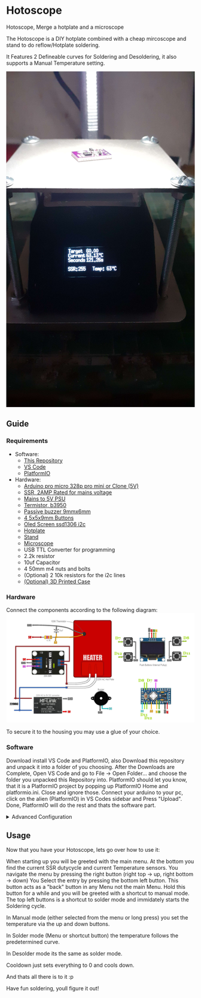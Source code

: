 # Hotoscope
Hotoscope, Merge a hotplate and a microscope

The Hotoscope is a DIY hotplate combined with a cheap mircoscope and stand to do reflow/Hotplate soldering.

It Features 2 Defineable curves for Soldering and Desoldering, it also supports a Manual Temperature setting.

![Finished thing](https://raw.githubusercontent.com/GameTec-live/Hotoscope/main/resources/finished.jpg)

## Guide

### Requirements
* Software:
    * [This Repository](https://github.com/GameTec-live/Hotoscope/archive/refs/heads/main.zip)
    * [VS Code](https://code.visualstudio.com/)
    * [PlatformIO](https://platformio.org/install/ide?install=vscode)
* Hardware:
    * [Arduino pro micro 328p pro mini or Clone (5V)](https://aliexpress.com/item/4000321145570.html?pdp_npi=2%40dis%21GBP%21%EF%BF%A1%202.26%21%EF%BF%A1%200.41%21%21%21%21%21%40211b613916811404141335671ec512%2112000022144389278%21btf&_t=pvid%3Ad535f032-a574-4d4b-9636-502fa7b18a96&afTraceInfo=4000321145570__pc__pcBridgePPC__xxxxxx__1681140414&spm=a2g0o.ppclist.product.mainProduct&gatewayAdapt=glo2deu)
    * [SSR, 2AMP Rated for mains voltage](aliexpress.com/item/1005004650376762.html?pdp_npi=2%40dis%21GBP%21￡%200.98%21￡%200.69%21%21%21%21%21%40211b613916811404841866479ec512%2112000032063843810%21btf&_t=pvid:782a5978-c6d1-453b-b5dd-098ef49f97f2&afTraceInfo=1005004650376762__pc__pcBridgePPC__xxxxxx__1681140484&spm=a2g0o.ppclist.product.mainProduct)
    * [Mains to 5V PSU](https://www.ebay.co.uk/itm/255861034090?chn=ps&norover=1&mkevt=1&mkrid=710-134428-41853-0&mkcid=2&mkscid=101&itemid=255861034090&targetid=1404115578893&device=c&mktype=pla&googleloc=9045382&poi=&campaignid=17218284410&mkgroupid=142217514411&rlsatarget=pla-1404115578893&abcId=9300867&merchantid=507156551&gclid=CjwKCAjw586hBhBrEiwAQYEnHa10j7ie6Lr-P5FX5cmvnE6lMhkyvXqVWfJETd_cgqhWmba2id9gyhoC67oQAvD_BwE)
    * [Termistor, b3950](https://www.ebay.co.uk/itm/191094757881?var=490279055890)
    * [Passive buzzer 9mmx6mm](https://www.alibaba.com/product-detail/Small-MANORSHI-small-12mm-pitch-6_1600509940899.html?spm=a2700.7724857.0.0.5eb77604znyH4q&s=p)
    * [4 5x5x9mm Buttons](https://www.futureelectronics.com/p/electromechanical--switches--tactile/1-1825910-4-te-connectivity-3151637?loc=2&gclid=CjwKCAjw586hBhBrEiwAQYEnHfQA5l15RXz4ExHQ1LEOUpsWuGnWCzuNjYq9FmcAGPYYVYgsb8T6IhoC5MIQAvD_BwE)
    * [Oled Screen ssd1306 i2c](https://www.ebay.co.uk/itm/191094757881?var=490279055890)
    * [Hotplate](https://www.aliexpress.com/item/1005004388602432.html?pdp_npi=2%40dis%21GBP%21%EF%BF%A1%204.60%21%EF%BF%A1%202.07%21%21%21%21%21%40211b423c16811413812528468e7dda%2112000030335623574%21btf&_t=pvid:e18354bb-ce08-4744-afd5-6f7a5f524432&afTraceInfo=1005004388602432__pc__pcBridgePPC__xxxxxx__1681141381&spm=a2g0o.ppclist.product.mainProduct)
    * [Stand](https://www.aliexpress.com/item/1005003345032593.html?pdp_npi=2%40dis%21GBP%21%EF%BF%A1%209.52%21%EF%BF%A1%206.95%21%21%21%21%21%40211b440316811416319908974ea292%2112000025326513821%21btf&_t=pvid:71ae821b-caed-4ccb-b58d-75416c87dfba&afTraceInfo=1005003345032593__pc__pcBridgePPC__xxxxxx__1681141632&spm=a2g0o.ppclist.product.mainProduct)
    * [Microscope](https://www.aliexpress.com/item/1005005302044086.html?pdp_npi=2%40dis%21GBP%21%EF%BF%A1%2011.36%21%EF%BF%A1%205.45%21%21%21%21%21%40211b440316811416758631636ea292%2112000032551569481%21btf&_t=pvid:14721063-a627-4c5d-8040-eadb4e22b49a&afTraceInfo=1005005302044086__pc__pcBridgePPC__xxxxxx__1681141676&spm=a2g0o.ppclist.product.mainProduct)
    * USB TTL Converter for programming
    * 2.2k resistor
    * 10uf Capacitor
    * 4 50mm m4 nuts and bolts
    * (Optional) 2 10k resistors for the i2c lines
    * [(Optional) 3D Printed Case](https://github.com/GameTec-live/Hotoscope/tree/main/resources)

### Hardware
Connect the components according to the following diagram:
![Wiring Diagram](https://raw.githubusercontent.com/GameTec-live/Hotoscope/main/resources/wring.png)

To secure it to the housing you may use a glue of your choice.

### Software
Download install VS Code and PlatformIO, also Download this repository and unpack it into a folder of you choosing.
After the Downloads are Complete, Open VS Code and go to File -> Open Folder... and choose the folder you unpacked this Repository into.
PlatformIO should let you know, that it is a PlatformIO project by popping up PlatformIO Home and platformio.ini. Close and ignore those.
Connect your arduino to your pc, click on the alien (PlatformIO) in VS Codes sidebar and Press "Upload". Done, PlatformIO will do the rest and thats the software part.
<details>
    <summary>Advanced Configuration</summary>
    Lets say you cant get your hands on a Pro Mini, you can change for what processor PIO builds by modifying lines 11 and 13 in platformio.ini (Refer to PIO Docs for more info)
    Lets say you want to customize your Curves. Open main.cpp and look at lines 18 - 28. Those lines are the solder and desolder curves.
    the left side defines at what second it switches to the next stage, the right side is the temperature in °C.
    Adjust those Curvse according to your needs.

    NOTE: Depending on your Hotplate and Heating Pad you may need to fiddle around with the PID values.
</details>

## Usage
Now that you have your Hotoscope, lets go over how to use it:

When starting up you will be greeted with the main menu. At the bottom you find the current SSR dutycycle and current Temperature sensors.
You navigate the menu by pressing the right button (right top -> up, right bottom -> down)
You Select the entry by pressing the bottom left button. This button acts as a "back" button in any Menu not the main Menu. Hold this button for a while and you will be greeted with a shortcut to manual mode.
The top left buttons is a shortcut to solder mode and immidately starts the Soldering cycle.

In Manual mode (either selected from the menu or long press) you set the temperature via the up and down buttons.

In Solder mode (Menu or shortcut button) the temperature follows the predetermined curve.

In Desolder mode its the same as solder mode.

Cooldown just sets everything to 0 and cools down.

And thats all there is to it :p

Have fun soldering, youll figure it out!